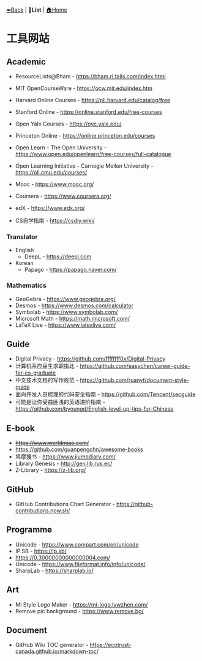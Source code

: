 [⬅️Back](../README.md) | **📝List** | [🏠Home](../README.md)

# 工具网站

##  Academic

- ResourceLists@Bham - <https://bham.rl.talis.com/index.html>
- MIT OpenCourseWare - <https://ocw.mit.edu/index.htm>
- Harvard Online Courses - <https://pll.harvard.edu/catalog/free>
- Stanford Online - <https://online.stanford.edu/free-courses>
- Open Yale Courses - <https://oyc.yale.edu/>
- Princeton Online - <https://online.princeton.edu/courses>
- Open Learn - The Open University - <https://www.open.edu/openlearn/free-courses/full-catalogue>
- Open Learning Initiative - Carnegie Mellon University - <https://oli.cmu.edu/courses/>

- Mooc - <https://www.mooc.org/>
- Coursera - <https://www.coursera.org/>
- edX - <https://www.edx.org/>

- CS自学指南 - <https://csdiy.wiki/>

### Translator

- English
  - DeepL - <https://deepl.com>
- Korean
  - Papago - <https://papago.naver.com/>

### Mathematics

- GeoGebra - <https://www.geogebra.org/>
- Desmos - <https://www.desmos.com/calculator>
- Symbolab - <https://www.symbolab.com/>
- Microsoft Math - <https://math.microsoft.com/>
- LaTeX Live - <https://www.latexlive.com/>

## Guide

- Digital Privacy - <https://github.com/ffffffff0x/Digital-Privacy>
- 计算机系应届生求职指北 - <https://github.com/easychen/career-guide-for-cs-graduate>
- 中文技术文档的写作规范 - <https://github.com/ruanyf/document-style-guide>
- 面向开发人员梳理的代码安全指南 - <https://github.com/Tencent/secguide>
- 可能是让你受益匪浅的英语进阶指南 - <https://github.com/byoungd/English-level-up-tips-for-Chinese>

## E-book

- ~~<https://www.worldmiao.com/>~~
- <https://github.com/guanpengchn/awesome-books>
- 鸠摩搜书 - <https://www.jiumodiary.com/>
- Library Genesis - <http://gen.lib.rus.ec/>
- Z-Library - <https://z-lib.org/>

## GitHub

- GitHub Contributions Chart Generator - <https://github-contributions.now.sh/>

## Programme

- Unicode - <https://www.compart.com/en/unicode>
- IP.SB - <https://ip.sb/>
- <https://0.30000000000000004.com/>
- Unicode - <https://www.fileformat.info/info/unicode/>
- SharpLab - <https://sharplab.io/>

## Art

- Mi Style Logo Maker - <https://mi-logo.lvwzhen.com/>
- Remove pic background - <https://www.remove.bg/>

## Document

- GitHub Wiki TOC generator - <https://ecotrust-canada.github.io/markdown-toc/>
